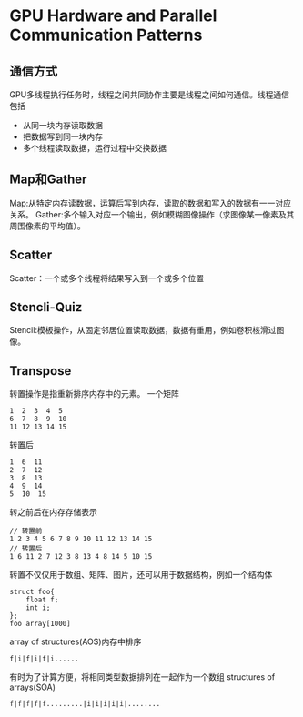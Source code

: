 # GPU Hardware and Parallel Communication Patterns

## 通信方式
GPU多线程执行任务时，线程之间共同协作主要是线程之间如何通信。线程通信包括
* 从同一块内存读取数据
* 把数据写到同一块内存
* 多个线程读取数据，运行过程中交换数据

## Map和Gather
Map:从特定内存读数据，运算后写到内存，读取的数据和写入的数据有一一对应关系。
Gather:多个输入对应一个输出，例如模糊图像操作（求图像某一像素及其周围像素的平均值）。

## Scatter
Scatter：一个或多个线程将结果写入到一个或多个位置

## Stencli-Quiz
Stencil:模板操作，从固定邻居位置读取数据，数据有重用，例如卷积核滑过图像。

## Transpose
转置操作是指重新排序内存中的元素。
一个矩阵
```
1  2  3  4  5
6  7  8  9  10
11 12 13 14 15 
```
转置后
```
1  6  11
2  7  12
3  8  13
4  9  14
5  10  15
```
转之前后在内存存储表示
```
// 转置前
1 2 3 4 5 6 7 8 9 10 11 12 13 14 15
// 转置后
1 6 11 2 7 12 3 8 13 4 8 14 5 10 15
```
转置不仅仅用于数组、矩阵、图片，还可以用于数据结构，例如一个结构体
```
struct foo{
	float f;
    int i;
};
foo array[1000]
```
array of structures(AOS)内存中排序
```
f|i|f|i|f|i......
```
有时为了计算方便，将相同类型数据排列在一起作为一个数组
structures of arrays(SOA)
````
f|f|f|f|f.........|i|i|i|i|i|........
````